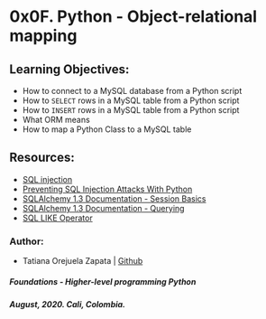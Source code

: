 # 0x0F. Python - Object-relational mapping

## Learning Objectives:
* How to connect to a MySQL database from a Python script
* How to `SELECT` rows in a MySQL table from a Python script
* How to `INSERT` rows in a MySQL table from a Python script
* What ORM means
* How to map a Python Class to a MySQL table

## Resources:
* [SQL injection](https://en.wikipedia.org/wiki/SQL_injection)
* [Preventing SQL Injection Attacks With Python](https://realpython.com/prevent-python-sql-injection/#exploiting-query-parameters-with-python-sql-injection)
* [SQLAlchemy 1.3 Documentation - Session Basics](https://docs.sqlalchemy.org/en/13/orm/session_basics.html)
* [SQLAlchemy 1.3 Documentation - Querying](https://docs.sqlalchemy.org/en/13/orm/tutorial.html)
* [SQL LIKE Operator](https://www.w3schools.com/sql/sql_like.asp)

### Author:
* Tatiana Orejuela Zapata | [Github](https://github.com/tatsOre)

##### Foundations - Higher-level programming  Python
##### August, 2020. Cali, Colombia.